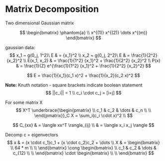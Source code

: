 # Matrix Decomposition

Two dimensional Gaussian matrix

$$
\begin{bmatrix}
\phantom{a} \\
x^{(1)} x^{(2)} \dots x^{(m)}
\end{bmatrix}
$$

gaussian data:
$$
x_1 ~ g(0_j, 1^2)\ E & = {x_1}^2 \\
x_2 ~ g(0_j, 2^2)\ E & = \frac{1}{2^2} {x_2}^2 \\
E(x_1, x_2) & = \frac{1}{1^2} {x_1}^2 + \frac{1}{2^2} {x_2}^2  \\
P(x) & = \frac{1}{Z} e^{\frac{1}{1^2} {x_1}^2 + \frac{1}{2^2} {x_2}^2}
$$

$$
E = \frac{1}{x_1}(c_1 x)^2 + \frac{1}{x_2}(c_2 x)^2
$$

**Note:** Knuth notation - square brackets indicate boolean statement
$$
||c_i|| = 1 \\
c_i \cdot c_j = [i=j]
$$

For some matrix X
$$
X^T \underbrace{\begin{pmatrix} \\ c_1 & c_2 & \dots & c_n \\ \\
\end{pmatrix}}_C X = \sum_i(c_i \cdot x)^2 \\
$$

$$
C_{xx} & = \langle xx^T \rangle_{ij} \\
       & = \langle x_i x_j \rangle
$$

Decomp
c = eigenvectors
$$
x & = (x \cdot c_1)c_1 + (x \cdot c_2)c_2 + \dots \\
X & = \begin{bmatrix} \\ 64 * m \\ \\ \end{bmatrix}
\cong
\begin{bmatrix}
  \\
  c_1 & c_2 & \dots & c_{12} \\
  \\
\end{bmatrix}
\cdot
\begin{bmatrix}
  \\
  \\
\end{bmatrix}
$$





